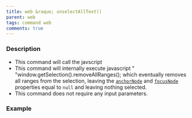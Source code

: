 ```yaml
---
title: web &raquo; unselectAllText()
parent: web
tags: command web
comments: true
---
```


### Description

*   This command will call  the javscript 
*   This command will internally execute javascript " "window.getSelection().removeAllRanges(); which eventually removes all ranges from the selection, leaving the [`anchorNode`](https://developer.mozilla.org/en-US/docs/Web/API/Selection/anchorNode "The Selection.anchorNode read-only property returns the Node in which the selection begins.") and [`focusNode`](https://developer.mozilla.org/en-US/docs/Web/API/Selection/focusNode "Selection.focusNode read-only property returns the Node, in which selection ends.") properties equal to `null` and leaving nothing selected.
*   This command does not require any input parameters.

### Example